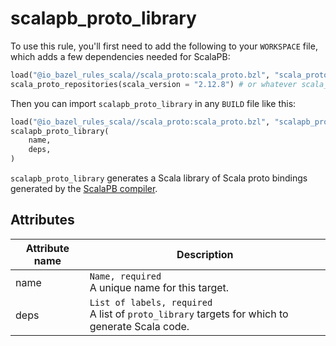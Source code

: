 # scalapb_proto_library

To use this rule, you'll first need to add the following to your `WORKSPACE` file,
which adds a few dependencies needed for ScalaPB:

```python
load("@io_bazel_rules_scala//scala_proto:scala_proto.bzl", "scala_proto_repositories")
scala_proto_repositories(scala_version = "2.12.8") # or whatever scala_version you're on
```

Then you can import `scalapb_proto_library` in any `BUILD` file like this:

```python
load("@io_bazel_rules_scala//scala_proto:scala_proto.bzl", "scalapb_proto_library")
scalapb_proto_library(
    name,
    deps,
)
```

`scalapb_proto_library` generates a Scala library of Scala proto bindings
generated by the [ScalaPB compiler](https://github.com/scalapb/ScalaPB).

## Attributes

| Attribute name        | Description                                           |
| --------------------- | ----------------------------------------------------- |
| name                  | `Name, required` <br> A unique name for this target.
| deps                  | `List of labels, required` <br> A list of `proto_library` targets for which to generate Scala code.